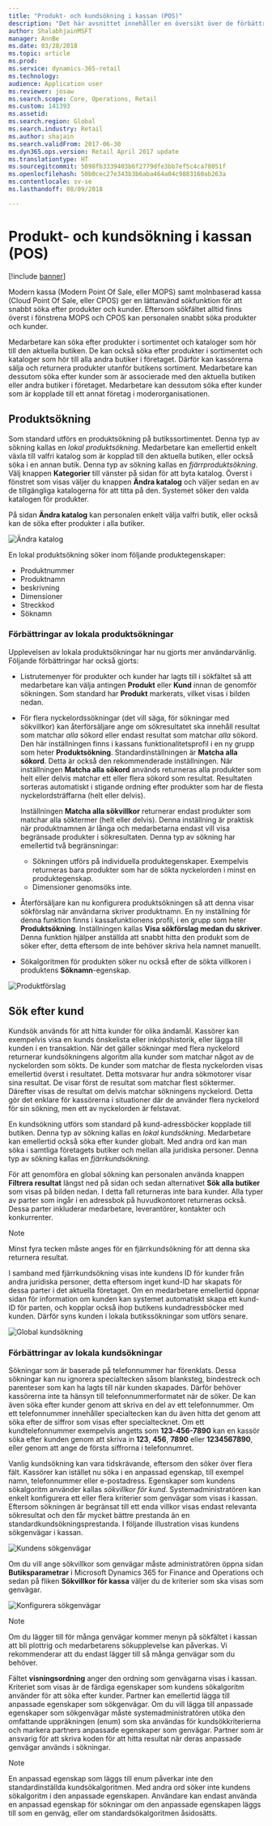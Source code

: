 ```yaml
---
title: "Produkt- och kundsökning i kassan (POS)"
description: "Det här avsnittet innehåller en översikt över de förbättringar som har gjorts i produkt- och kundsökfunktionen i Microsoft Dynamics 365 for Retail."
author: ShalabhjainMSFT
manager: AnnBe
ms.date: 03/28/2018
ms.topic: article
ms.prod: 
ms.service: dynamics-365-retail
ms.technology: 
audience: Application user
ms.reviewer: josaw
ms.search.scope: Core, Operations, Retail
ms.custom: 141393
ms.assetid: 
ms.search.region: Global
ms.search.industry: Retail
ms.author: shajain
ms.search.validFrom: 2017-06-30
ms.dyn365.ops.version: Retail April 2017 update
ms.translationtype: HT
ms.sourcegitcommit: 5098fb3339403b6f2779dfe3bb7ef5c4ca78051f
ms.openlocfilehash: 50b0cec27e343b3b6aba464a04c9883160ab263a
ms.contentlocale: sv-se
ms.lasthandoff: 08/09/2018

---
```


# <a name="product-search-and-customer-search-in-the-point-of-sale-pos"></a>Produkt- och kundsökning i kassan (POS)

[!include [banner](includes/banner.md)]

Modern kassa (Modern Point Of Sale, eller MOPS) samt molnbaserad kassa (Cloud Point Of Sale, eller CPOS) ger en lättanvänd sökfunktion för att snabbt söka efter produkter och kunder. Eftersom sökfältet alltid finns överst i fönstrena MOPS och CPOS kan personalen snabbt söka produkter och kunder.

Medarbetare kan söka efter produkter i sortimentet och kataloger som hör till den aktuella butiken. De kan också söka efter produkter i sortimentet och kataloger som hör till alla andra butiker i företaget. Därför kan kassörerna sälja och returnera produkter utanför butikens sortiment. Medarbetare kan dessutom söka efter kunder som är associerade med den aktuella butiken eller andra butiker i företaget. Medarbetare kan dessutom söka efter kunder som är kopplade till ett annat företag i moderorganisationen.

## <a name="product-search"></a>Produktsökning

Som standard utförs en produktsökning på butikssortimentet. Denna typ av sökning kallas en *lokal produktsökning*. Medarbetare kan emellertid enkelt växla till valfri katalog som är kopplad till den aktuella butiken, eller också söka i en annan butik. Denna typ av sökning kallas en *fjärrproduktsökning*. Välj knappen **Kategorier** till vänster på sidan för att byta katalog. Överst i fönstret som visas väljer du knappen **Ändra katalog** och väljer sedan en av de tillgängliga katalogerna för att titta på den. Systemet söker den valda katalogen för produkter.

På sidan **Ändra katalog** kan personalen enkelt välja valfri butik, eller också kan de söka efter produkter i alla butiker.

![Ändra katalog](./media/Changecatalog.png "Ändra katalog")
 
En lokal produktsökning söker inom följande produktegenskaper:

- Produktnummer
- Produktnamn
- beskrivning
- Dimensioner
- Streckkod
- Söknamn

### <a name="enhancements-to-local-product-searches"></a>Förbättringar av lokala produktsökningar

Upplevelsen av lokala produktsökningar har nu gjorts mer användarvänlig. Följande förbättringar har också gjorts:

- Listrutemenyer för produkter och kunder har lagts till i sökfältet så att medarbetare kan välja antingen **Produkt** eller **Kund** innan de genomför sökningen. Som standard har **Produkt** markerats, vilket visas i bilden nedan.
- För flera nyckelordssökningar (det vill säga, för sökningar med sökvillkor) kan återförsäljare ange om sökresultatet ska innehåll resultat som matchar *alla* sökord eller endast resultat som matchar *alla* sökord. Den här inställningen finns i kassans funktionalitetsprofil i en ny grupp som heter **Produktsökning**. Standardinställningen är **Matcha alla sökord**. Detta är också den rekommenderade inställningen. När inställningen **Matcha alla sökord** används returneras alla produkter som helt eller delvis matchar ett eller flera sökord som resultat. Resultaten sorteras automatiskt i stigande ordning efter produkter som har de flesta nyckelordsträffarna (helt eller delvis).

    Inställningen **Matcha alla sökvillkor** returnerar endast produkter som matchar alla söktermer (helt eller delvis). Denna inställning är praktisk när produktnamnen är långa och medarbetarna endast vill visa begränsade produkter i sökresultaten. Denna typ av sökning har emellertid två begränsningar:

    - Sökningen utförs på individuella produktegenskaper. Exempelvis returneras bara produkter som har de sökta nyckelorden i minst en produktegenskap.
    - Dimensioner genomsöks inte.

- Återförsäljare kan nu konfigurera produktsökningen så att denna visar sökförslag när användarna skriver produktnamn. En ny inställning för denna funktion finns i kassafunktionens profil, i en grupp som heter **Produktsökning**. Inställningen kallas **Visa sökförslag medan du skriver**. Denna funktion hjälper anställda att snabbt hitta den produkt som de söker efter, detta eftersom de inte behöver skriva hela namnet manuellt.
- Sökalgoritmen för produkten söker nu också efter de sökta villkoren i produktens **Söknamn**-egenskap.

![Produktförslag](./media/Productsuggestions.png "Produktförslag")

## <a name="customer-search"></a>Sök efter kund

Kundsök används för att hitta kunder för olika ändamål. Kassörer kan exempelvis visa en kunds önskelista eller inköpshistorik, eller lägga till kunden i en transaktion. När det gäller sökningar med flera nyckelord returnerar kundsökningens algoritm alla kunder som matchar något av de nyckelorden som sökts. De kunder som matchar de flesta nyckelorden visas emellertid överst i resultatet. Detta motsvarar hur andra sökmotorer visar sina resultat. De visar först de resultat som matchar flest söktermer. Därefter visas de resultat om delvis matchar sökningens nyckelord. Detta gör det enklare för kassörerna i situationer där de använder flera nyckelord för sin sökning, men ett av nyckelorden är felstavat.

En kundsökning utförs som standard på kund-adressböcker kopplade till butiken. Denna typ av sökning kallas en *lokal kundsökning*. Medarbetare kan emellertid också söka efter kunder globalt. Med andra ord kan man söka i samtliga företagets butiker och mellan alla juridiska personer. Denna typ av sökning kallas en *fjärrkundsökning*.

För att genomföra en global sökning kan personalen använda knappen **Filtrera resultat** längst ned på sidan och sedan alternativet **Sök alla butiker** som visas på bilden nedan. I detta fall returneras inte bara kunder. Alla typer av parter som ingår i en adressbok på huvudkontoret returneras också. Dessa parter inkluderar medarbetare, leverantörer, kontakter och konkurrenter.

> [!NOTE]
> Minst fyra tecken måste anges för en fjärrkundsökning för att denna ska returnera resultat.

I samband med fjärrkundsökning visas inte kundens ID för kunder från andra juridiska personer, detta eftersom inget kund-ID har skapats för dessa parter i det aktuella företaget. Om en medarbetare emellertid öppnar sidan för information om kunden kan systemet automatiskt skapa ett kund-ID för parten, och kopplar också ihop butikens kundadressböcker med kunden. Därför syns kunden i lokala butikssökningar som utförs senare.

![Global kundsökning](./media/Globalcustomersearch.png "Global kundsökning")

### <a name="enhancements-to-local-customer-search"></a>Förbättringar av lokala kundsökningar

Sökningar som är baserade på telefonnummer har förenklats. Dessa sökningar kan nu ignorera specialtecken såsom blanksteg, bindestreck och parenteser som kan ha lagts till när kunden skapades. Därför behöver kassörerna inte ta hänsyn till telefonnummerformatet när de söker. De kan även söka efter kunder genom att skriva en del av ett telefonnummer. Om ett telefonnummer innehåller specialtecken kan du även hitta det genom att söka efter de siffror som visas efter specialtecknet. Om ett kundtelefonnummer exempelvis angetts som **123-456-7890** kan en kassör söka efter kunden genom att skriva in **123**, **456**, **7890** eller **1234567890**, eller genom att ange de första siffrorna i telefonnumret.

Vanlig kundsökning kan vara tidskrävande, eftersom den söker över flera fält. Kassörer kan istället nu söka i en anpassad egenskap, till exempel namn, telefonnummer eller e-postadress. Egenskaper som kundens sökalgoritm använder kallas *sökvillkor för kund*. Systemadministratören kan enkelt konfigurera ett eller flera kriterier som genvägar som visas i kassan. Eftersom sökningen är begränsat till ett enda villkor visas endast relevanta sökresultat och den får mycket bättre prestanda än en standardkundsökningsprestanda. I följande illustration visas kundens sökgenvägar i kassan.

![Kundens sökgenvägar](./media/SearchShortcutsPOS.png "Kundens sökgenvägar")

Om du vill ange sökvillkor som genvägar måste administratören öppna sidan **Butiksparametrar** i Microsoft Dynamics 365 for Finance and Operations och sedan på fliken **Sökvillkor för kassa** väljer du de kriterier som ska visas som genvägar.

![Konfigurera sökgenvägar](./media/ConfigureShortcutsAX.png "Konfigurera sökgenvägar")

> [!NOTE]
> Om du lägger till för många genvägar kommer menyn på sökfältet i kassan att bli plottrig och medarbetarens sökupplevelse kan påverkas. Vi rekommenderar att du endast lägger till så många genvägar som du behöver.

Fältet **visningsordning** anger den ordning som genvägarna visas i kassan. Kriteriet som visas är de färdiga egenskaper som kundens sökalgoritm använder för att söka efter kunder. Partner kan emellertid lägga till anpassade egenskaper som sökgenvägar. Om du vill lägga till anpassade egenskaper som sökgenvägar måste systemadministratören utöka den omfattande uppräkningen (enum) som ska användas för kundsökkriterierna och markera partners anpassade egenskaper som genvägar. Partner som är ansvarig för att skriva koden för att hitta resultat när deras anpassade genvägar används i sökningar.

> [!NOTE]
> En anpassad egenskap som läggs till enum påverkar inte den standardinställda kundsökalgoritmen. Med andra ord söker inte kundens sökalgoritm i den anpassade egenskapen. Användare kan endast använda en anpassad egenskap för sökningar om den anpassade egenskapen läggs till som en genväg, eller om standardsökalgoritmen åsidosätts.

